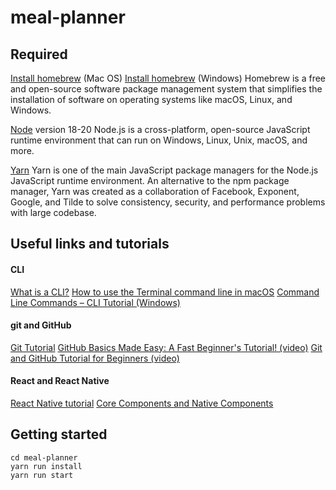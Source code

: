 # meal-planner

## Required

[Install homebrew](https://brew.sh/) (Mac OS)
[Install homebrew](https://blog.devops.dev/how-to-install-homebrew-on-windows-61fe1c2b173) (Windows)
Homebrew is a free and open-source software package management system that simplifies the installation of software on operating systems like macOS, Linux, and Windows.


[Node](https://nodejs.org/en/download/current) version 18-20
Node.js is a cross-platform, open-source JavaScript runtime environment that can run on Windows, Linux, Unix, macOS, and more.

[Yarn](https://classic.yarnpkg.com/lang/en/docs/install/#mac-stable)
Yarn is one of the main JavaScript package managers for the Node.js JavaScript runtime environment. An alternative to the npm package manager, Yarn was created as a collaboration of Facebook, Exponent, Google, and Tilde to solve consistency, security, and performance problems with large codebase.

## Useful links and tutorials

#### CLI
[What is a CLI?](https://www.w3schools.com/whatis/whatis_cli.asp)
[How to use the Terminal command line in macOS](https://macpaw.com/how-to/use-terminal-on-mac)
[Command Line Commands – CLI Tutorial (Windows)](https://www.freecodecamp.org/news/command-line-commands-cli-tutorial/)

#### git and GitHub
[Git Tutorial](https://www.w3schools.com/git/)
[GitHub Basics Made Easy: A Fast Beginner's Tutorial! (video)](https://www.youtube.com/watch?v=Oaj3RBIoGFc)
[Git and GitHub Tutorial for Beginners (video)](https://www.youtube.com/watch?v=tRZGeaHPoaw)

#### React and React Native
[React Native tutorial](https://reactnative.dev/docs/tutorial)
[Core Components and Native Components](https://reactnative.dev/docs/intro-react-native-components)

## Getting started

```
cd meal-planner
yarn run install
yarn run start
```

